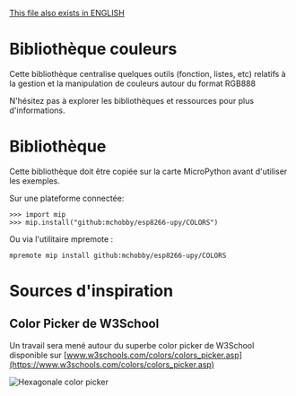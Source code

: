 [This file also exists in ENGLISH](readme_ENG.md)

# Bibliothèque couleurs

Cette bibliothèque centralise quelques outils (fonction, listes, etc) relatifs à la gestion et la manipulation de couleurs autour du format RGB888

N'hésitez pas à explorer les bibliothèques et ressources pour plus d'informations.

# Bibliothèque

Cette bibliothèque doit être copiée sur la carte MicroPython avant d'utiliser les exemples.

Sur une plateforme connectée:

```
>>> import mip
>>> mip.install("github:mchobby/esp8266-upy/COLORS")
```

Ou via l'utilitaire mpremote :

```
mpremote mip install github:mchobby/esp8266-upy/COLORS
```


# Sources d'inspiration

## Color Picker de W3School

Un travail sera mené autour du superbe color picker de W3School disponible sur [www.w3schools.com/colors/colors_picker.asp](https://www.w3schools.com/colors/colors_picker.asp)

![Hexagonale color picker](docs/_static/colormap_picker.bmp)
